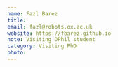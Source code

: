 ```yaml
---
name: Fazl Barez
title: 
email: fazl@robots.ox.ac.uk
website: https://fbarez.github.io
note: Visiting DPhil student  
category: Visiting PhD
photo: 
---
```

